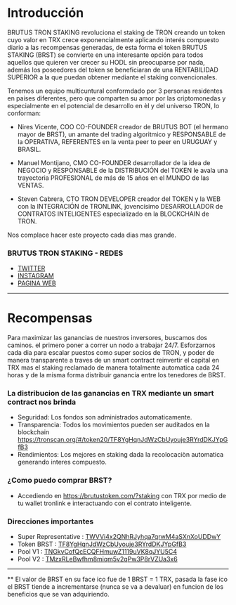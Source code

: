 # Introducción

BRUTUS TRON STAKING revoluciona el staking de TRON creando un token cuyo valor en TRX crece exponencialmente aplicando interés compuesto diario a las recompensas generadas, de esta forma el token BRUTUS STAKING (BRST) se convierte en una interesante opción para todos aquellos que quieren ver crecer su HODL sin preocuparse por nada, además los poseedores del token se beneficiaran de una RENTABILIDAD SUPERIOR a la que puedan obtener mediante el staking convencionales.

Tenemos un equipo multicuntural conformdado por 3 personas residentes en paises diferentes, pero que comparten su amor por las criptomonedas y especialmente en el potencial de desarrollo en èl y del universo TRON, lo conforman: 

* Nires Vicente, COO CO-FOUNDER creador de BRUTUS BOT (el hermano mayor de BRST), un amante del trading algoritmico y RESPONSABLE de la OPERATIVA, REFERENTES en la venta peer to peer en URUGUAY y BRASIL. 

* Manuel Montijano, CMO CO-FOUNDER desarrollador de la idea de NEGOCIO y RESPONSABLE de la DISTRIBUCIÓN del TOKEN le avala una trayectoria PROFESIONAL de más de 15 años en el MUNDO de las VENTAS.

* Steven Cabrera, CTO TRON DEVELOPER creador del TOKEN y la WEB con la INTEGRACIÓN de TRONLINK, jovencísimo DESARROLLADOR de CONTRATOS INTELIGENTES especializado en la BLOCKCHAIN de TRON.

Nos complace hacer este proyecto cada dias mas grande.

### BRUTUS TRON STAKING - REDES
- [TWITTER](https://twitter.com/BrutusToken)
- [INSTAGRAM](https://www.instagram.com/brutustoken/)
- [PAGINA WEB](https://brutustoken.com/?staking)

-----------------------------------------
# Recompensas

Para maximizar las ganancias de nuestros inversores, buscamos dos caminos. el primero poner a correr un nodo a trabajar 24/7. Esforzarnos cada dia para escalar puestos como super socios de TRON, y poder de manera transparente a traves de un smart contract reinvertir el capital en TRX mas el staking reclamado de manera totalmente automatica cada 24 horas y de la misma forma distribuir ganancia entre los tenedores de BRST.

### La distribucion de las ganancias en TRX mediante un smart contract nos brinda

  - Seguridad: Los fondos son administrados automaticamente.
  - Transparencia: Todos los movimientos pueden ser auditados en la blockchain https://tronscan.org/#/token20/TF8YgHqnJdWzCbUyouje3RYrdDKJYpGfB3
  - Rendimientos: Los mejores en staking dada la recolocaciòn automatica generando interes compuesto.

### ¿Como puedo comprar BRST?

  - Accediendo en https://brutustoken.com/?staking con TRX por medio de tu wallet tronlink e interactuando con el contrato inteligente.

### Direcciones importantes

- Super Representative : [TWVVi4x2QNhRJyhqa7qrwM4aSXnXoUDDwY](https://tronscan.org/#/address/TWVVi4x2QNhRJyhqa7qrwM4aSXnXoUDDwY)
- Token BRST : [TF8YgHqnJdWzCbUyouje3RYrdDKJYpGfB3](https://tronscan.org/#/token20/TF8YgHqnJdWzCbUyouje3RYrdDKJYpGfB3)
- Pool V1 : [TNGkvCofQcECQFHmuwZ1119uVK8qJYU5C4](https://tronscan.org/#/contract/TNGkvCofQcECQFHmuwZ1119uVK8qJYU5C4)
- Pool V2 : [TMzxRLeBwfhm8miqm5v2qPw3P8rVZUa3x6](https://tronscan.org/#/contract/TMzxRLeBwfhm8miqm5v2qPw3P8rVZUa3x6)

-----------------------------------------
  
** El valor de BRST en su face ico fue de 1 BRST = 1 TRX, pasada la fase ico el BRST tiende a incrementarse (nunca se va a devaluar) en funcion de los beneficios que se van adquiriendo.
